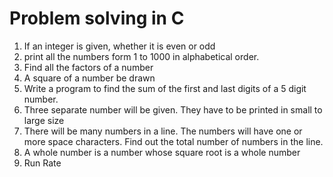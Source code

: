 # Problem solving in C

1. If an integer is given, whether it is even or odd
2. print all the numbers form 1 to 1000 in alphabetical order.
3. Find all the factors of a number 
4. A square of a number be drawn
5. Write a program to find the sum of the first and last digits of a 5 digit number.
6. Three separate number will be given. They have to be printed in small to large size
7. There will be many numbers in a line. The numbers will have one
    or more space characters. Find out the total number of numbers in the line.
8. A whole number is a number whose square root is a whole number
9. Run Rate
